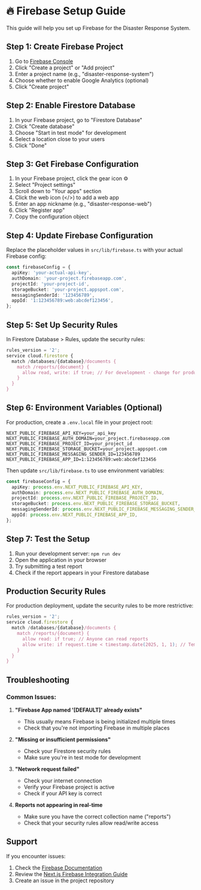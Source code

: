 # 🔥 Firebase Setup Guide

This guide will help you set up Firebase for the Disaster Response System.

## Step 1: Create Firebase Project

1. Go to [Firebase Console](https://console.firebase.google.com/)
2. Click "Create a project" or "Add project"
3. Enter a project name (e.g., "disaster-response-system")
4. Choose whether to enable Google Analytics (optional)
5. Click "Create project"

## Step 2: Enable Firestore Database

1. In your Firebase project, go to "Firestore Database"
2. Click "Create database"
3. Choose "Start in test mode" for development
4. Select a location close to your users
5. Click "Done"

## Step 3: Get Firebase Configuration

1. In your Firebase project, click the gear icon ⚙️
2. Select "Project settings"
3. Scroll down to "Your apps" section
4. Click the web icon (</>) to add a web app
5. Enter an app nickname (e.g., "disaster-response-web")
6. Click "Register app"
7. Copy the configuration object

## Step 4: Update Firebase Configuration

Replace the placeholder values in `src/lib/firebase.ts` with your actual Firebase config:

```typescript
const firebaseConfig = {
  apiKey: 'your-actual-api-key',
  authDomain: 'your-project.firebaseapp.com',
  projectId: 'your-project-id',
  storageBucket: 'your-project.appspot.com',
  messagingSenderId: '123456789',
  appId: '1:123456789:web:abcdef123456',
};
```

## Step 5: Set Up Security Rules

In Firestore Database > Rules, update the security rules:

```javascript
rules_version = '2';
service cloud.firestore {
  match /databases/{database}/documents {
    match /reports/{document} {
      allow read, write: if true; // For development - change for production
    }
  }
}
```

## Step 6: Environment Variables (Optional)

For production, create a `.env.local` file in your project root:

```env
NEXT_PUBLIC_FIREBASE_API_KEY=your_api_key
NEXT_PUBLIC_FIREBASE_AUTH_DOMAIN=your_project.firebaseapp.com
NEXT_PUBLIC_FIREBASE_PROJECT_ID=your_project_id
NEXT_PUBLIC_FIREBASE_STORAGE_BUCKET=your_project.appspot.com
NEXT_PUBLIC_FIREBASE_MESSAGING_SENDER_ID=123456789
NEXT_PUBLIC_FIREBASE_APP_ID=1:123456789:web:abcdef123456
```

Then update `src/lib/firebase.ts` to use environment variables:

```typescript
const firebaseConfig = {
  apiKey: process.env.NEXT_PUBLIC_FIREBASE_API_KEY,
  authDomain: process.env.NEXT_PUBLIC_FIREBASE_AUTH_DOMAIN,
  projectId: process.env.NEXT_PUBLIC_FIREBASE_PROJECT_ID,
  storageBucket: process.env.NEXT_PUBLIC_FIREBASE_STORAGE_BUCKET,
  messagingSenderId: process.env.NEXT_PUBLIC_FIREBASE_MESSAGING_SENDER_ID,
  appId: process.env.NEXT_PUBLIC_FIREBASE_APP_ID,
};
```

## Step 7: Test the Setup

1. Run your development server: `npm run dev`
2. Open the application in your browser
3. Try submitting a test report
4. Check if the report appears in your Firestore database

## Production Security Rules

For production deployment, update the security rules to be more restrictive:

```javascript
rules_version = '2';
service cloud.firestore {
  match /databases/{database}/documents {
    match /reports/{document} {
      allow read: if true; // Anyone can read reports
      allow write: if request.time < timestamp.date(2025, 1, 1); // Temporary write access
    }
  }
}
```

## Troubleshooting

### Common Issues:

1. **"Firebase App named '[DEFAULT]' already exists"**
   - This usually means Firebase is being initialized multiple times
   - Check that you're not importing Firebase in multiple places

2. **"Missing or insufficient permissions"**
   - Check your Firestore security rules
   - Make sure you're in test mode for development

3. **"Network request failed"**
   - Check your internet connection
   - Verify your Firebase project is active
   - Check if your API key is correct

4. **Reports not appearing in real-time**
   - Make sure you have the correct collection name ("reports")
   - Check that your security rules allow read/write access

## Support

If you encounter issues:
1. Check the [Firebase Documentation](https://firebase.google.com/docs)
2. Review the [Next.js Firebase Integration Guide](https://nextjs.org/docs/authentication#firebase)
3. Create an issue in the project repository 